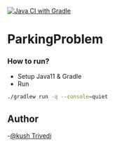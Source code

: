 [![Java CI with Gradle](https://github.com/kushthedude/ParkingProblem/actions/workflows/gradle.yml/badge.svg)](https://github.com/kushthedude/ParkingProblem/actions/workflows/gradle.yml)

# ParkingProblem

### How to run?

- Setup Java11 & Gradle
- Run 
```sh
./gradlew run -q --console=quiet
```

## Author
-[@kush Trivedi](https://github.com/kushthedude)
